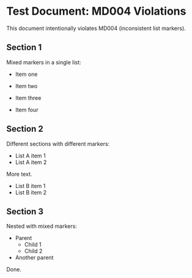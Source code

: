 # Test Document: MD004 Violations

This document intentionally violates MD004 (inconsistent list markers).

## Section 1

Mixed markers in a single list:

- Item one
* Item two
+ Item three
- Item four

## Section 2

Different sections with different markers:

- List A item 1
- List A item 2

More text.

* List B item 1
* List B item 2

## Section 3

Nested with mixed markers:

- Parent
  * Child 1
  + Child 2
- Another parent

Done.
